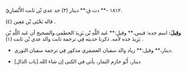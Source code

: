 ١٨١٢ -** دت ق:** دينار (٣) جد عدي بْن ثابت الأَنْصارِيّ.

قاله يَحْيَى بْن مَعِين (٤) .

**وقِيلَ:** اسم جده: قيس،** وقيل:** عَبد اللَّهِ بْن يَزِيدَ الخطمي.والصحيح أن عَبد اللَّهِ بْن يَزِيدَ جده لأمه. ذكرنا حديثه فِي ترجمة ثابت والد عدي بْن ثابت (١) .

- دينار،** وقيل:** زياد والد سفيان العصفري مذكور فِي ترجمة سفيان الثوري.

- دينار، أَبُو حازم التمار، يأتي في الكنى إن شاء الله.[باب الذال]
